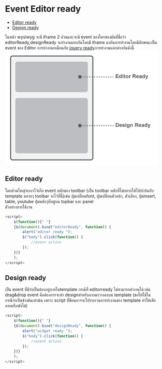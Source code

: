 # Event Editor ready

-   [Editor ready](#editor-ready)
-   [Design ready](#design-ready)

ในหน้า wysiwyg จะมี iframe 2 ส่วนและจะมี event ของใครของมันที่ชื่อว่า editorReady,designReady จะทำงานแยกกันโดยมี iframe มากันการทำงานโดยมีลักษณะเป็น event ของ Editor การทำงานเหมือนกับ [jquery ready](https://api.jquery.com/ready/)การทำงานแตกต่างกันดังนี้
![editorready](images/editorready.jpg)

## Editor ready

โดยส่วนใหญ่จะเอาไว้เก็บ event หลักของ toolbar (เป็น toolbar หลักที่ไม่อยากให้ไปปะปนกับ template หลายๆ toolbar จะไว้ที่นี้)เช่น ปุ่มเปลี่ยนfont, ปุ่มเปลี่ยนตัวหน้า, ตัวเอียง, ปุ่มinsert, table, youtube ปุ่มหลักๆที่อยู่บน topbar และ panel
<br>
ตัวอย่างการใช้งาน

```js
<script>
    $(function(){" "}
    {$(document).bind("editorReady", function() {
        alert("editor ready ");
        $("body").click(function() {
            //event action
        });
    })}
    );
</script>
```

## Design ready

เป็น event ที่มีจำเป็นต้องอยู่ภายในtemplate กรณ๊ที่ editorready ไม่สามารถทำงานได้ เช่น drag&drop event คือต้องการจะทำ designสำหรับลากมาวางลงบน template (ขอให้ใช้ในกรณีจำเป็นข้างต้นเท่าน้น เพราะ script ที่ขียนอาจจะไปรบกวนการทำงานของ template ทำให้เสียหายหรือพังได้)

```js
<script>
    $(function(){" "}
    {$(document).bind("designReady", function() {
        alert("widget ready ");
        $("body").click(function() {
            //event action
        });
    })}
    );
</script>
```
